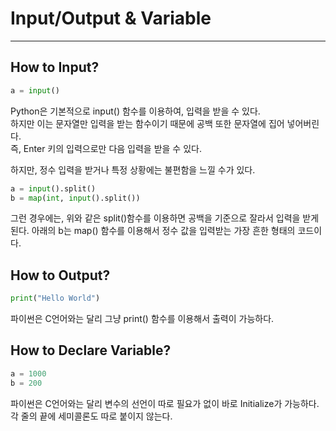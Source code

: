 # Input/Output & Variable
---
## How to Input?
```python
a = input()
```
Python은 기본적으로 input() 함수를 이용하여, 입력을 받을 수 있다.  
하지만 이는 문자열만 입력을 받는 함수이기 때문에 공백 또한 문자열에 집어 넣어버린다.  
즉, Enter 키의 입력으로만 다음 입력을 받을 수 있다.  

하지만, 정수 입력을 받거나 특정 상황에는 불편함을 느낄 수가 있다.  
```python
a = input().split()
b = map(int, input().split())
```
그런 경우에는, 위와 같은 split()함수를 이용하면 공백을 기준으로 잘라서 입력을 받게 된다.
아래의 b는 map() 함수를 이용해서 정수 값을 입력받는 가장 흔한 형태의 코드이다.

## How to Output?
```python
print("Hello World")
```
파이썬은 C언어와는 달리 그냥 print() 함수를 이용해서 출력이 가능하다.  

## How to Declare Variable?
```python
a = 1000
b = 200
```
파이썬은 C언어와는 달리 변수의 선언이 따로 필요가 없이 바로 Initialize가 가능하다.  
각 줄의 끝에 세미콜론도 따로 붙이지 않는다.
